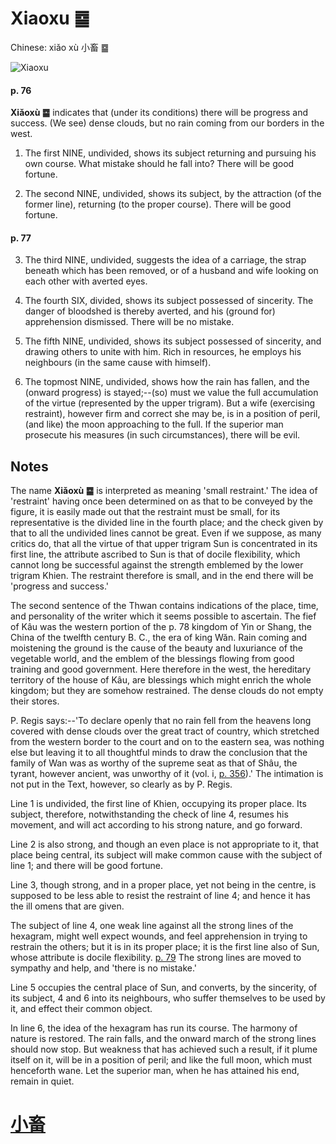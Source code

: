 # Xiaoxu ䷈

Chinese: xiǎo xù 小畜 ䷈

![Xiaoxu](https://88o.io/wp-content/uploads/2018/09/09-e5b08fe7959cxiaoxu.jpg)

#### p. 76

**Xiǎoxù ䷈** indicates that (under its conditions) there will be progress and success. (We see) dense clouds, but no rain coming from our borders in the west.

1. The first NINE, undivided, shows its subject returning and pursuing his own course. What mistake should he fall into? There will be good fortune.

2. The second NINE, undivided, shows its subject, by the attraction (of the former line), returning (to the proper course). There will be good fortune.

#### p. 77

3. The third NINE, undivided, suggests the idea of a carriage, the strap beneath which has been removed, or of a husband and wife looking on each other with averted eyes.

4. The fourth SIX, divided, shows its subject possessed of sincerity. The danger of bloodshed is thereby averted, and his (ground for) apprehension dismissed. There will be no mistake.

5. The fifth NINE, undivided, shows its subject possessed of sincerity, and drawing others to unite with him. Rich in resources, he employs his neighbours (in the same cause with himself).

6. The topmost NINE, undivided, shows how the rain has fallen, and the (onward progress) is stayed;--(so) must we value the full accumulation of the virtue (represented by the upper trigram). But a wife (exercising restraint), however firm and correct she may be, is in a position of peril, (and like) the moon approaching to the full. If the superior man prosecute his measures (in such circumstances), there will be evil.

## Notes

The name **Xiǎoxù ䷈** is interpreted as meaning 'small restraint.' The idea of 'restraint' having once been determined on as that to be conveyed by the figure,
it is easily made out that the restraint must be small, for its representative is the divided line in the fourth place; and the check given by that to all the undivided lines cannot be great. Even if we suppose, as many critics do, that all the virtue of that upper trigram Sun is concentrated in its first line, the attribute ascribed to Sun is that of docile flexibility, which cannot long be successful against the strength emblemed by the lower trigram Khien. The restraint therefore is small, and in the end there will be 'progress and success.'

The second sentence of the Thwan contains indications of the place, time, and personality of the writer which it seems possible to ascertain. The fief of Kâu was the western portion of the p. 78 kingdom of Yin or Shang, the China of the twelfth century B. C., the era of king Wăn. Rain coming and moistening the ground is the cause of the beauty and luxuriance of the vegetable world, and the emblem of the blessings flowing from good training and good government. Here therefore in the west, the hereditary territory of the house of Kâu, are blessings which might enrich the whole kingdom; but they are somehow restrained. The dense clouds do not empty their stores.

P. Regis says:--'To declare openly that no rain fell from the heavens long covered with dense clouds over the great tract of country, which stretched from the western border to the court and on to the eastern sea, was nothing else but leaving it to all thoughtful minds to draw the conclusion that the family of Wan was as worthy of the supreme seat as that of Shâu, the tyrant, however ancient, was unworthy of it (vol. i, [p. 356](appendix03s1.md#p-356)).' The intimation is not put in the Text, however, so clearly as by P. Regis.

Line 1 is undivided, the first line of Khien, occupying its proper place. Its subject, therefore, notwithstanding the check of line 4, resumes his movement, and will act according to his strong nature, and go forward.

Line 2 is also strong, and though an even place is not appropriate to it, that place being central, its subject will make common cause with the subject of line 1; and there will be good fortune.

Line 3, though strong, and in a proper place, yet not being in the centre, is supposed to be less able to resist the restraint of line 4; and hence it has the ill omens that are given.

The subject of line 4, one weak line against all the strong lines of the hexagram, might well expect wounds, and feel apprehension in trying to restrain the others; but it is in its proper place; it is the first line also of Sun, whose attribute is docile flexibility. [p. 79](e5b1a5lv.md#p-79) The strong lines are moved to sympathy and help, and 'there is no mistake.'

Line 5 occupies the central place of Sun, and converts, by the sincerity, of its subject, 4 and 6 into its neighbours, who suffer themselves to be used by it, and effect their common object.

In line 6, the idea of the hexagram has run its course. The harmony of nature is restored. The rain falls, and the onward march of the strong lines should now stop. But weakness that has achieved such a result, if it plume itself on it, will be in a position of peril; and like the full moon, which must henceforth wane. Let the superior man, when he has attained his end, remain in quiet.

# [小畜](./e5b08fe7959cxiaoxu_cn.md)
